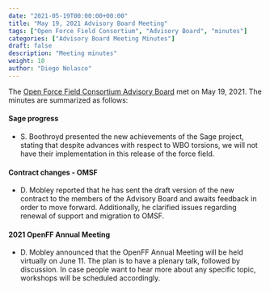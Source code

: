 ```yaml
---
date: "2021-05-19T00:00:00+00:00"
title: "May 19, 2021 Advisory Board Meeting"
tags: ["Open Force Field Consortium", "Advisory Board", "minutes"]
categories: ["Advisory Board Meeting Minutes"]
draft: false
description: "Meeting minutes"
weight: 10
author: "Diego Nolasco"
---
```


The [Open Force Field Consortium Advisory Board](https://openforcefield.org/about/organization/#open-force-field-consortium) met on May 19, 2021.
The minutes are summarized as follows:

#### Sage progress

* S. Boothroyd presented the new achievements of the Sage project, stating that despite advances with respect to WBO torsions, we will not have their implementation in this release of the force field.

#### Contract changes - OMSF

* D. Mobley reported that he has sent the draft version of the new contract to the members of the Advisory Board and awaits feedback in order to move forward. Additionally, he clarified issues regarding renewal of support and migration to OMSF.

#### 2021 OpenFF Annual Meeting

* D. Mobley announced that the OpenFF Annual Meeting will be held virtually on June 11. The plan is to have a plenary talk, followed by discussion. In case people want to hear more about any specific topic, workshops will be scheduled accordingly.


